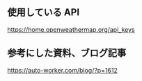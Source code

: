 ## 使用している API

https://home.openweathermap.org/api_keys

## 参考にした資料、ブログ記事

https://auto-worker.com/blog/?p=1612
